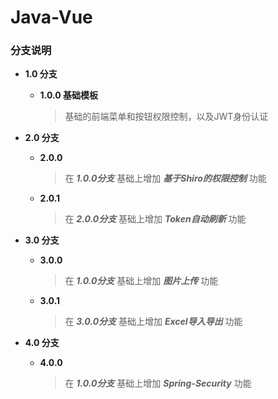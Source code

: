 # Java-Vue

### 分支说明

* **1.0 分支**

  * **1.0.0 基础模板**

    > 基础的前端菜单和按钮权限控制，以及JWT身份认证

* **2.0 分支**

  * **2.0.0**

    > 在 ***1.0.0分支*** 基础上增加 ***基于Shiro的权限控制*** 功能

  * **2.0.1**

    > 在 ***2.0.0分支*** 基础上增加 ***Token自动刷新*** 功能

* **3.0 分支**

  * **3.0.0**

    > 在 ***1.0.0分支*** 基础上增加 ***图片上传*** 功能

  * **3.0.1**

    > 在 ***3.0.0分支*** 基础上增加 ***Excel导入导出*** 功能

- **4.0 分支**

  - **4.0.0**

    > 在 ***1.0.0分支*** 基础上增加 ***Spring-Security*** 功能




























